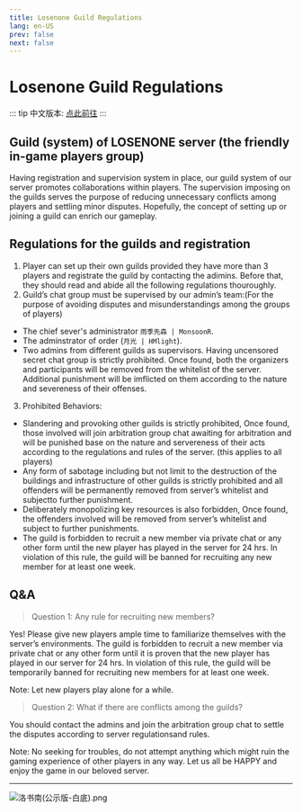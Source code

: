 ```yaml
---
title: Losenone Guild Regulations
lang: en-US
prev: false
next: false
---
```


# Losenone Guild Regulations

::: tip
中文版本: [点此前往](/docs/public_files/guild_rules.html)
:::

## Guild (system) of LOSENONE server (the friendly in-game players group)

Having registration and supervision system in place, our guild system of our server promotes collaborations within players. The supervision imposing on the guilds serves the purpose of reducing unnecessary conflicts among players and settling minor disputes. Hopefully, the concept of setting up or joining a guild can enrich our gameplay.

## Regulations for the guilds and registration

1. Player can set up their own guilds provided they have more than 3 players and registrate the guild by contacting the adimins. Before that, they should read and abide all the following regulations thouroughly.
2. Guild’s chat group must be supervised by our admin’s team:(For the purpose of avoiding disputes and misunderstandings among the groups of players)

- The chief sever's administrator `雨季先森 | MonsoonR`.
- The adminstrator of order (`月光 | HMlight`).
- Two admins from different guilds as supervisors.
  Having uncensored secret chat group is strictly prohibited. Once found, both the organizers and participants will be removed from the whitelist of the server. Additional punishment will be imflicted on them according to the nature and severeness of their offenses.

3. Prohibited Behaviors:

- Slandering and provoking other guilds is strictly prohibited, Once found, those involved will join arbitration group chat awaiting for arbitration and will be punished base on the nature and servereness of their acts according to the regulations and rules of the server. (this applies to all players)
- Any form of sabotage including but not limit to the destruction of the buildings and infrastructure of other guilds is strictly prohibited and all offenders will be permanently removed from server’s whitelist and subjectto further punishment.
- Deliberately monopolizing key resources is also forbidden, Once found, the offenders involved will be removed from server’s whitelist and subject to further punishments.
- The guild is forbidden to recruit a new member via private chat or any other form until the new player has played in the server for 24 hrs. In violation of this rule, the guild will be banned for recruiting any new member for at least one week.

## Q&A

> Question 1: Any rule for recruiting new members?

Yes! Please give new players ample time to familiarize themselves with the server’s environments. The guild is forbidden to recruit a new member via private chat or any other form until it is proven that the new player has played in our server for 24 hrs. In violation of this rule, the guild will be temporarily banned for recruiting new members for at least one week.

Note: Let new players play alone for a while.

> Question 2: What if there are conflicts among the guilds?

You should contact the admins and join the arbitration group chat to settle the disputes according to server regulationsand rules.

Note: No seeking for troubles, do not attempt anything which might ruin the gaming experience of other players in any way. Let us all be
HAPPY and enjoy the game in our beloved server.

---

![洛书南(公示版-白底).png](https://pic.baixiongz.com/uploads/2021/01/25/95c3132bee345.png)
